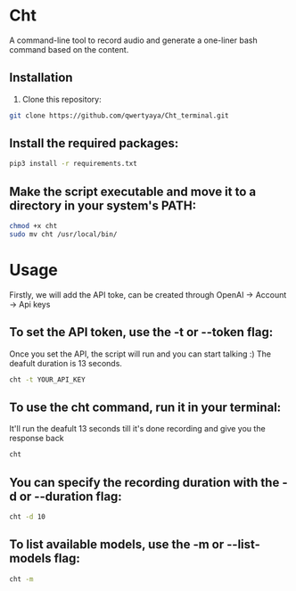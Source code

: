 # Cht

A command-line tool to record audio and generate a one-liner bash command based on the content.

## Installation

1. Clone this repository:

```bash
git clone https://github.com/qwertyaya/Cht_terminal.git
```

## Install the required packages:
``` bash
pip3 install -r requirements.txt
```

## Make the script executable and move it to a directory in your system's PATH:
``` bash
chmod +x cht
sudo mv cht /usr/local/bin/
```

# Usage

Firstly, we will add the API toke, can be created through OpenAI -> Account -> Api keys

## To set the API token, use the -t or --token flag:
Once you set the API, the script will run and you can start talking :)
The deafult duration is 13 seconds.

```bash
cht -t YOUR_API_KEY
```

## To use the cht command, run it in your terminal:
It'll run the deafult 13 seconds till it's done recording and give you the response back

```bash
cht
```

## You can specify the recording duration with the -d or --duration flag:
```bash
cht -d 10
```

## To list available models, use the -m or --list-models flag:

```bash
cht -m
```